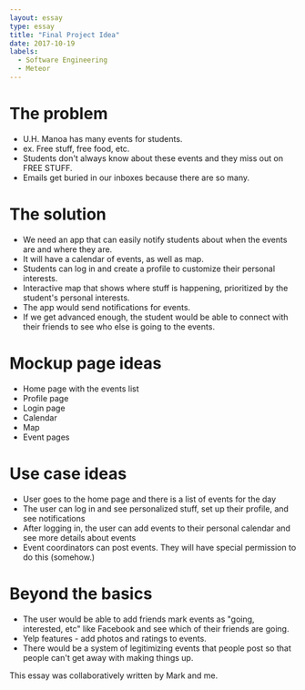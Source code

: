 ```yaml
---
layout: essay
type: essay
title: "Final Project Idea"
date: 2017-10-19
labels:
  - Software Engineering
  - Meteor
---
```


# The problem
 * U.H. Manoa has many events for students.
 * ex. Free stuff, free food, etc.
 * Students don't always know about these events and they miss out on FREE STUFF.
 * Emails get buried in our inboxes because there are so many.
 
# The solution
 * We need an app that can easily notify students about when the events are and where they are.
 * It will have a calendar of events, as well as map.
 * Students can log in and create a profile to customize their personal interests.
 * Interactive map that shows where stuff is happening, prioritized by the student's personal interests.
 * The app would send notifications for events.
 * If we get advanced enough, the student would be able to connect with their friends to see who else is going to the events.
 
#  Mockup page ideas
 * Home page with the events list
 * Profile page
 * Login page
 * Calendar
 * Map
 * Event pages
 
# Use case ideas
 * User goes to the home page and there is a list of events for the day
 * The user can log in and see personalized stuff, set up their profile, and see notifications
 * After logging in, the user can add events to their personal calendar and see more details about events
 * Event coordinators can post events. They will have special permission to do this (somehow.)
 
# Beyond the basics
 * The user would be able to add friends mark events as "going, interested, etc" like Facebook and see which of their friends are going.
 * Yelp features - add photos and ratings to events.
 * There would be a system of legitimizing events that people post so that people can't get away with making things up.
 
 This essay was collaboratively written by Mark and me.
 
 
 
 
